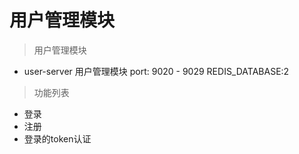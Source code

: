 # 用户管理模块
> 用户管理模块

- user-server          用户管理模块      port: 9020 - 9029  REDIS_DATABASE:2

> 功能列表
- 登录
- 注册
- 登录的token认证